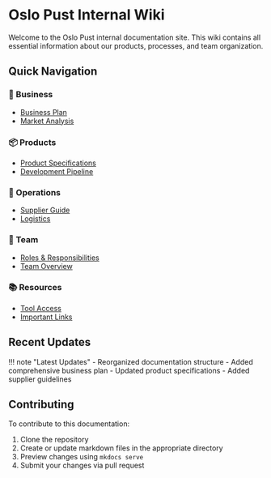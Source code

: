 # Oslo Pust Internal Wiki

Welcome to the Oslo Pust internal documentation site. This wiki contains all essential information about our products, processes, and team organization.

## Quick Navigation

### 💼 Business
- [Business Plan](business/business-plan.md)
- [Market Analysis](business/index.md)

### 📦 Products
- [Product Specifications](products/product-supplier-specs.md)
- [Development Pipeline](products/index.md)

### 🔧 Operations
- [Supplier Guide](operations/suppliers-guide.md)
- [Logistics](operations/index.md)

### 👥 Team
- [Roles & Responsibilities](team/roles.md)
- [Team Overview](team/index.md)

### 📚 Resources
- [Tool Access](resources/index.md)
- [Important Links](resources/index.md)

## Recent Updates

!!! note "Latest Updates"
    - Reorganized documentation structure
    - Added comprehensive business plan
    - Updated product specifications
    - Added supplier guidelines

## Contributing

To contribute to this documentation:

1. Clone the repository
2. Create or update markdown files in the appropriate directory
3. Preview changes using `mkdocs serve`
4. Submit your changes via pull request
